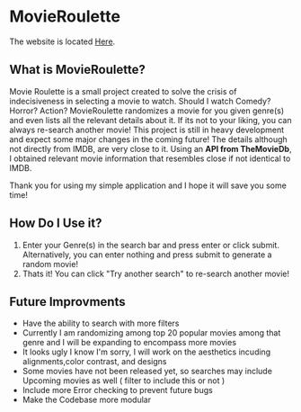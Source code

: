 # MovieRoulette 
  The website is located [Here](https://punjordi.github.io/MovieRoulette/).

## What is MovieRoulette?

  Movie Roulette is a small project created to solve the crisis of indecisiveness in selecting a movie to watch. Should I watch Comedy? Horror? Action? MovieRoulette randomizes a movie for you given genre(s) and even lists all the relevant details about it. If its not to your liking, you can always re-search another movie! This project is still in heavy development and expect some major changes in the coming future! The details although not directly from IMDB, are very close to it. Using an **API from TheMovieDb**, I obtained relevant movie information that resembles close if not identical to IMDB.
  
  Thank you for using my simple application and I hope it will save you some time!
  
 ## How Do I Use it?
 
 1. Enter your Genre(s) in the search bar and press enter or click submit. Alternatively, you can enter nothing and press submit to generate a random movie!
 2. Thats it! You can click "Try another search" to re-search another movie!
 
 
 ## Future Improvments
 
 - Have the ability to search with more filters
 - Currently I am randomizing among top 20 popular movies among that genre and I will be expanding to encompass more movies
 - It looks ugly I know I'm sorry, I will work on the aesthetics incuding alignments,color contrast, and designs 
 - Some movies have not been released yet, so searches may include Upcoming movies as well ( filter to include this or not )
 - Include more Error checking to prevent future bugs
 - Make the Codebase more modular 
 



